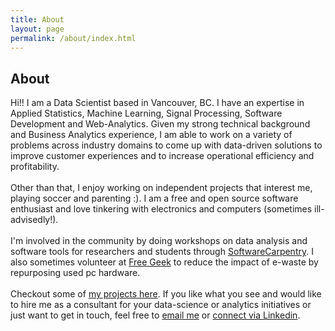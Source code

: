 ```yaml
---
title: About
layout: page
permalink: /about/index.html
---
```

<!-- ![Profile Image]({{ site.url }}/{{ site.picture }}) -->

<h2> About </h2>

<p>
Hi!! I am a Data Scientist based in Vancouver, BC. I have an expertise in Applied Statistics, Machine Learning, Signal Processing, Software Development and Web-Analytics. Given my strong technical background and Business Analytics experience, I am able to work on a variety of problems across industry domains to come up with data-driven solutions to improve customer experiences and to increase operational efficiency and profitability. 
<br><br>
Other than that, I enjoy working on independent projects that interest me, playing soccer and parenting :). I am a free and open source software enthusiast and love tinkering with electronics and computers (sometimes ill-advisedly!). 
<br><br>
I'm involved in the community by doing workshops on data analysis and software tools for researchers and students through <a href="http://software-carpentry.org/">SoftwareCarpentry</a>. I also sometimes volunteer at <a href="https://www.freegeekvancouver.org">Free Geek</a> to reduce the impact of e-waste by repurposing used pc hardware. 
<br><br>
Checkout some of <a href="http://kpdir.github.io/projects/"> my projects here</a>. If you like what you see and would like to hire me as a consultant for your data-science or analytics initiatives or just want to get in touch, feel free to <a class="link"  href="mailto:kedarpage@gmail.com" target="_blank"> email me</a> or <a class="link"  href="https://linkedin.com/in/kedarpage/" target="_blank">connect via Linkedin</a>.